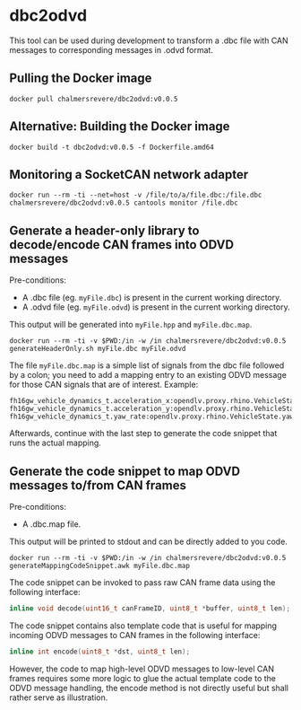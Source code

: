 # dbc2odvd
This tool can be used during development to transform a .dbc file with CAN messages to corresponding messages in .odvd format.

## Pulling the Docker image
```
docker pull chalmersrevere/dbc2odvd:v0.0.5
```

## Alternative: Building the Docker image
```
docker build -t dbc2odvd:v0.0.5 -f Dockerfile.amd64
```

## Monitoring a SocketCAN network adapter
```
docker run --rm -ti --net=host -v /file/to/a/file.dbc:/file.dbc chalmersrevere/dbc2odvd:v0.0.5 cantools monitor /file.dbc
```

## Generate a header-only library to decode/encode CAN frames into ODVD messages
Pre-conditions:
* A .dbc file (eg. `myFile.dbc`) is present in the current working directory.
* A .odvd file (eg. `myFile.odvd`) is present in the current working directory.

This output will be generated into `myFile.hpp` and `myFile.dbc.map`.
```
docker run --rm -ti -v $PWD:/in -w /in chalmersrevere/dbc2odvd:v0.0.5 generateHeaderOnly.sh myFile.dbc myFile.odvd
```

The file `myFile.dbc.map` is a simple list of signals from the dbc file followed
by a colon; you need to add a mapping entry to an existing ODVD message for those
CAN signals that are of interest. Example:
```
fh16gw_vehicle_dynamics_t.acceleration_x:opendlv.proxy.rhino.VehicleState.accelerationX
fh16gw_vehicle_dynamics_t.acceleration_y:opendlv.proxy.rhino.VehicleState.accelerationY
fh16gw_vehicle_dynamics_t.yaw_rate:opendlv.proxy.rhino.VehicleState.yawRate
```

Afterwards, continue with the last step to generate the code snippet that
runs the actual mapping.

## Generate the code snippet to map ODVD messages to/from CAN frames
Pre-conditions:
* A .dbc.map file.

This output will be printed to stdout and can be directly added to you code.
```
docker run --rm -ti -v $PWD:/in -w /in chalmersrevere/dbc2odvd:v0.0.5 generateMappingCodeSnippet.awk myFile.dbc.map
```

The code snippet can be invoked to pass raw CAN frame data using the following
interface:

```cpp
inline void decode(uint16_t canFrameID, uint8_t *buffer, uint8_t len);
```

The code snippet contains also template code that is useful for mapping
incoming ODVD messages to CAN frames in the following interface:

```cpp
inline int encode(uint8_t *dst, uint8_t len);
```

However, the code to map high-level ODVD messages to low-level CAN frames
requires some more logic to glue the actual template code to the ODVD message
handling, the encode method is not directly useful but shall rather serve as
illustration.


